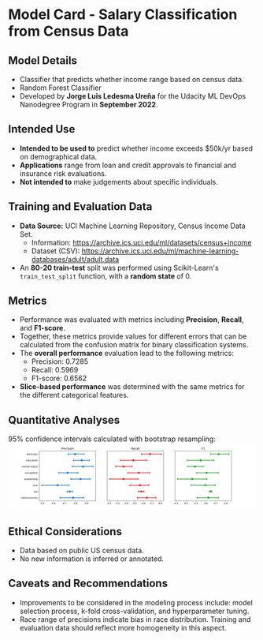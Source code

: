 # Model Card - Salary Classification from Census Data

## Model Details
* Classifier that predicts whether income range based on census data.
* Random Forest Classifier
* Developed by **Jorge Luis Ledesma Ureña** for the Udacity ML DevOps Nanodegree Program in **September 2022**.

## Intended Use
* **Intended to be used to** predict whether income exceeds $50k/yr based on demographical data.
* **Applications** range from loan and credit approvals to financial and insurance risk evaluations.
* **Not intended to** make judgements about specific individuals.

## Training and Evaluation Data
* **Data Source:** UCI Machine Learning Repository, Census Income Data Set.
    * Information: https://archive.ics.uci.edu/ml/datasets/census+income
    * Dataset (CSV): https://archive.ics.uci.edu/ml/machine-learning-databases/adult/adult.data
* An **80-20 train-test** split was performed using Scikit-Learn's `train_test_split` function, with a **random state** of 0.

## Metrics
* Performance was evaluated with metrics including **Precision**, **Recall**, and **F1-score**.
* Together, these metrics provide values for different errors that can be calculated from the confusion matrix for binary classification systems.
* The **overall performance** evaluation lead to the following metrics:
    * Precision: 0.7285
    * Recall: 0.5969
    * F1-score: 0.6562
* **Slice-based performance** was determined with the same metrics for the different categorical features.

## Quantitative Analyses
95% confidence intervals calculated with bootstrap resampling:
![](images/slice_metrics.svg)

## Ethical Considerations
* Data based on public US census data.
* No new information is inferred or annotated.

## Caveats and Recommendations
* Improvements to be considered in the modeling process include: model selection process, k-fold cross-validation, and hyperparameter tuning.
* Race range of precisions indicate bias in race distribution. Training and evaluation data should reflect more homogeneity in this aspect.